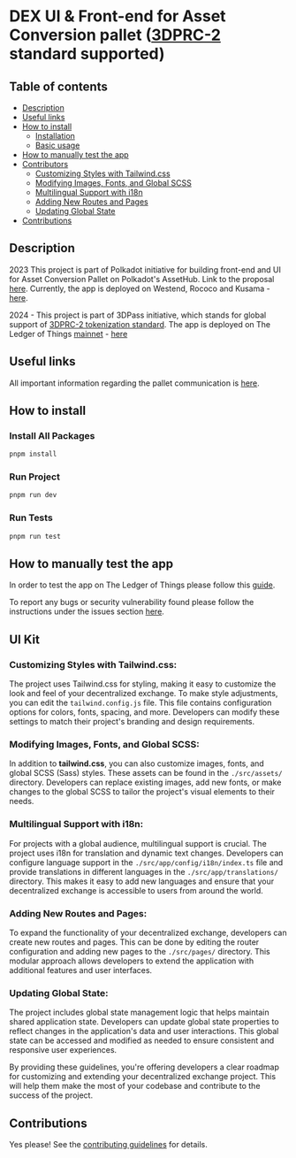 # DEX UI & Front-end for Asset Conversion pallet ([3DPRC-2](https://github.com/3Dpass/whitepaper/blob/main/3DPRC-2.md) standard supported)

## Table of contents

<ul>
    <li><a href='#description'>Description</a></li>
    <li><a href='#useful-links'>Useful links</a></li>
    <li><a href='#how-to-install'>How to install</a>
        <ul>
            <li><a href='#install-all-packages'>Installation</a></li>
            <li><a href='#run-project'>Basic usage</a></li>
        </ul>
    </li>
    <li><a href='#how-to-manually-test-the-app'>How to manually test the app</a></li>
    <li><a href='#ui-kit'>Contributors</a>
        <ul>
            <li><a href='#customizing-styles-with-tailwindcss'>Customizing Styles with Tailwind.css</a></li>
            <li><a href='#modifying-images-fonts-and-global-scss'>Modifying Images, Fonts, and Global SCSS</a></li>
            <li><a href='#multilingual-support-with-i18n'>Multilingual Support with i18n</a></li>
            <li><a href='#adding-new-routes-and-pages'>Adding New Routes and Pages</a></li>
            <li><a href='#updating-global-state'>Updating Global State</a></li>
        </ul>
    </li>
    <li><a href='#contributions'>Contributions</a></li>
</ul>

## Description

2023 This project is part of Polkadot initiative for building front-end and UI for Asset Conversion Pallet on Polkadot's AssetHub. Link to the proposal [here](https://polkadot.polkassembly.io/referenda/68). Currently, the app is deployed on Westend, Rococo and Kusama - [here](https://dotacp-demo.mvpworkshop.co/swap?network=kusama).

2024 - This project is part of 3DPass initiative, which stands for global support of [3DPRC-2 tokenization standard](https://github.com/3Dpass/whitepaper/blob/main/3DPRC-2.md). The app is deployed on The Ledger of Things [mainnet](https://github.com/3Dpass/3DP) - [here](https://swap.3dpscan.io)

## Useful links

All important information regarding the pallet communication is [here](./ASSET_CONVERSION_PALLET.md).

## How to install

### Install All Packages

```sh
pnpm install
```

### Run Project

```sh
pnpm run dev
```

### Run Tests

```sh
pnpm run test
```

## How to manually test the app

In order to test the app on The Ledger of Things please follow this [guide](./MANUAL_TESTING_GUIDE.md).

To report any bugs or security vulnerability found please follow the instructions under the issues section [here](./CONTRIBUTING.md).

## UI Kit

### Customizing Styles with Tailwind.css:

The project uses Tailwind.css for styling, making it easy to customize the look and feel of your decentralized exchange. To make style adjustments, you can edit the `tailwind.config.js` file. This file contains configuration options for colors, fonts, spacing, and more. Developers can modify these settings to match their project's branding and design requirements.

### Modifying Images, Fonts, and Global SCSS:

In addition to <b>tailwind.css</b>, you can also customize images, fonts, and global SCSS (Sass) styles. These assets can be found in the `./src/assets/` directory. Developers can replace existing images, add new fonts, or make changes to the global SCSS to tailor the project's visual elements to their needs.

### Multilingual Support with i18n:

For projects with a global audience, multilingual support is crucial. The project uses i18n for translation and dynamic text changes. Developers can configure language support in the `./src/app/config/i18n/index.ts` file and provide translations in different languages in the `./src/app/translations/` directory. This makes it easy to add new languages and ensure that your decentralized exchange is accessible to users from around the world.

### Adding New Routes and Pages:

To expand the functionality of your decentralized exchange, developers can create new routes and pages. This can be done by editing the router configuration and adding new pages to the `./src/pages/` directory. This modular approach allows developers to extend the application with additional features and user interfaces.

### Updating Global State:

The project includes global state management logic that helps maintain shared application state. Developers can update global state properties to reflect changes in the application's data and user interactions. This global state can be accessed and modified as needed to ensure consistent and responsive user experiences.

By providing these guidelines, you're offering developers a clear roadmap for customizing and extending your decentralized exchange project. This will help them make the most of your codebase and contribute to the success of the project.

## Contributions

Yes please! See the [contributing guidelines](./CONTRIBUTING.md) for details.
